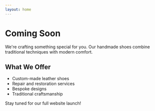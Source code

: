 ```yaml
---
layout: home
---
```


# Coming Soon

We're crafting something special for you. Our handmade shoes combine traditional techniques with modern comfort.

## What We Offer
- Custom-made leather shoes
- Repair and restoration services  
- Bespoke designs
- Traditional craftsmanship

Stay tuned for our full website launch!
